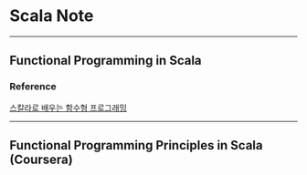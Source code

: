 # Scala Note

---

## Functional Programming in Scala

### Reference
[스칼라로 배우는 함수형 프로그래밍](https://kyobobook.co.kr/product/detailViewKor.laf?mallGb=KOR&ejkGb=KOR&barcode=9791185890180)

---

## Functional Programming Principles in Scala (Coursera)

